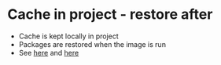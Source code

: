 # Cache in project - restore after

* Cache is kept locally in project
* Packages are restored when the image is run
* See [here](./Makefile#L25) and [here](./Makefile#L22)
